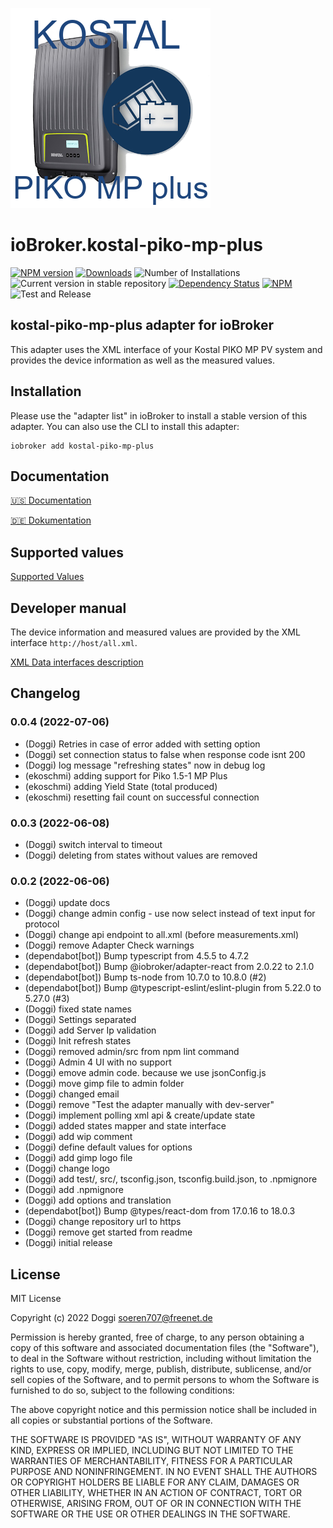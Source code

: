 ![Logo](admin/kostal-piko-mp-plus.png)

# ioBroker.kostal-piko-mp-plus

[![NPM version](https://img.shields.io/npm/v/iobroker.kostal-piko-mp-plus.svg)](https://www.npmjs.com/package/iobroker.kostal-piko-mp-plus)
[![Downloads](https://img.shields.io/npm/dm/iobroker.kostal-piko-mp-plus.svg)](https://www.npmjs.com/package/iobroker.kostal-piko-mp-plus)
![Number of Installations](https://iobroker.live/badges/kostal-piko-mp-plus-installed.svg)
![Current version in stable repository](https://iobroker.live/badges/kostal-piko-mp-plus-stable.svg)
[![Dependency Status](https://img.shields.io/david/Doggi/iobroker.kostal-piko-mp-plus.svg)](https://david-dm.org/Doggi/iobroker.kostal-piko-mp-plus)
[![NPM](https://nodei.co/npm/iobroker.kostal-piko-mp-plus.png?downloads=true)](https://nodei.co/npm/iobroker.kostal-piko-mp-plus/)
![Test and Release](https://github.com/Doggi/ioBroker.kostal-piko-mp-plus/workflows/Test%20and%20Release/badge.svg)

## kostal-piko-mp-plus adapter for ioBroker

This adapter uses the XML interface of your Kostal PIKO MP PV system and provides the device information as well as the measured values.

## Installation

Please use the "adapter list" in ioBroker to install a stable version of this adapter. You can also use the CLI to install this adapter:

```
iobroker add kostal-piko-mp-plus
```

## Documentation

[🇺🇸 Documentation](./docs/en/basics.md)

[🇩🇪 Dokumentation](./docs/de/basics.md)

## Supported values

[Supported Values](./docs/supportedValues.md)

## Developer manual

The device information and measured values are provided by the XML interface `http://host/all.xml`.

[XML Data interfaces description](https://www.kostal-solar-electric.com/en-gb/products/hybrid-inverter/piko-mp-plus/-/media/document-library-folder---kse/2021/02/17/15/19/ba-protocol_piko-mp-plus_en.pdf)

## Changelog

<!--
    Placeholder for the next version (at the beginning of the line):
    ### **WORK IN PROGRESS**
-->

### 0.0.4 (2022-07-06)

-   (Doggi) Retries in case of error added with setting option
-   (Doggi) set connection status to false when response code isnt 200
-   (Doggi) log message "refreshing states" now in debug log
-   (ekoschmi) adding support for Piko 1.5-1 MP Plus
-   (ekoschmi) adding Yield State (total produced)
-   (ekoschmi) resetting fail count on successful connection

### 0.0.3 (2022-06-08)

-   (Doggi) switch interval to timeout
-   (Doggi) deleting from states without values are removed

### 0.0.2 (2022-06-06)

-   (Doggi) update docs
-   (Doggi) change admin config - use now select instead of text input for protocol
-   (Doggi) change api endpoint to all.xml (before measurements.xml)
-   (Doggi) remove Adapter Check warnings
-   (dependabot[bot]) Bump typescript from 4.5.5 to 4.7.2
-   (dependabot[bot]) Bump @iobroker/adapter-react from 2.0.22 to 2.1.0
-   (dependabot[bot]) Bump ts-node from 10.7.0 to 10.8.0 (#2)
-   (dependabot[bot]) Bump @typescript-eslint/eslint-plugin from 5.22.0 to 5.27.0 (#3)
-   (Doggi) fixed state names
-   (Doggi) Settings separated
-   (Doggi) add Server Ip validation
-   (Doggi) Init refresh states
-   (Doggi) removed admin/src from npm lint command
-   (Doggi) Admin 4 UI with no support
-   (Doggi) emove admin code. because we use jsonConfig.js
-   (Doggi) move gimp file to admin folder
-   (Doggi) changed email
-   (Doggi) remove "Test the adapter manually with dev-server"
-   (Doggi) implement polling xml api & create/update state
-   (Doggi) added states mapper and state interface
-   (Doggi) add wip comment
-   (Doggi) define default values for options
-   (Doggi) add gimp logo file
-   (Doggi) change logo
-   (Doggi) add test/, src/, tsconfig.json, tsconfig.build.json, to .npmignore
-   (Doggi) add .npmignore
-   (Doggi) add options and translation
-   (dependabot[bot]) Bump @types/react-dom from 17.0.16 to 18.0.3
-   (Doggi) change repository url to https
-   (Doggi) remove get started from readme
-   (Doggi) initial release

## License

MIT License

Copyright (c) 2022 Doggi <soeren707@freenet.de>

Permission is hereby granted, free of charge, to any person obtaining a copy
of this software and associated documentation files (the "Software"), to deal
in the Software without restriction, including without limitation the rights
to use, copy, modify, merge, publish, distribute, sublicense, and/or sell
copies of the Software, and to permit persons to whom the Software is
furnished to do so, subject to the following conditions:

The above copyright notice and this permission notice shall be included in all
copies or substantial portions of the Software.

THE SOFTWARE IS PROVIDED "AS IS", WITHOUT WARRANTY OF ANY KIND, EXPRESS OR
IMPLIED, INCLUDING BUT NOT LIMITED TO THE WARRANTIES OF MERCHANTABILITY,
FITNESS FOR A PARTICULAR PURPOSE AND NONINFRINGEMENT. IN NO EVENT SHALL THE
AUTHORS OR COPYRIGHT HOLDERS BE LIABLE FOR ANY CLAIM, DAMAGES OR OTHER
LIABILITY, WHETHER IN AN ACTION OF CONTRACT, TORT OR OTHERWISE, ARISING FROM,
OUT OF OR IN CONNECTION WITH THE SOFTWARE OR THE USE OR OTHER DEALINGS IN THE
SOFTWARE.
